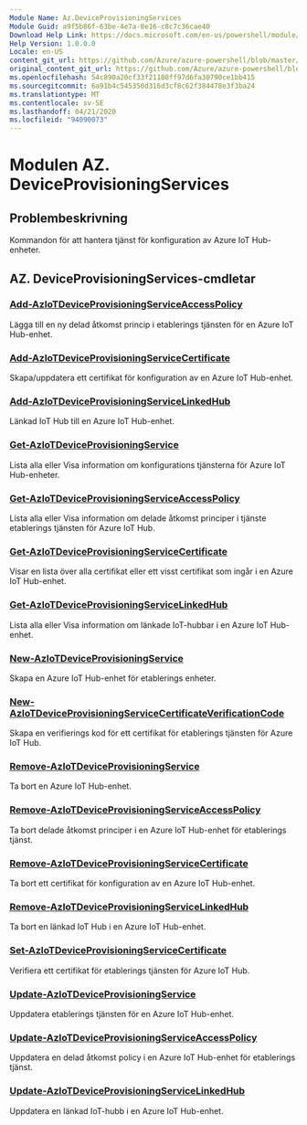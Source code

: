 ```yaml
---
Module Name: Az.DeviceProvisioningServices
Module Guid: a9f5b86f-63be-4e7a-8e16-c8c7c36cae40
Download Help Link: https://docs.microsoft.com/en-us/powershell/module/az.deviceprovisioningservices
Help Version: 1.0.0.0
Locale: en-US
content_git_url: https://github.com/Azure/azure-powershell/blob/master/src/DeviceProvisioningServices/DeviceProvisioningServices/help/Az.DeviceProvisioningServices.md
original_content_git_url: https://github.com/Azure/azure-powershell/blob/master/src/DeviceProvisioningServices/DeviceProvisioningServices/help/Az.DeviceProvisioningServices.md
ms.openlocfilehash: 54c890a20cf33f21108ff97d6fa30790ce1bb415
ms.sourcegitcommit: 6a91b4c545350d316d3cf8c62f384478e3f3ba24
ms.translationtype: MT
ms.contentlocale: sv-SE
ms.lasthandoff: 04/21/2020
ms.locfileid: "94090073"
---
```

# Modulen AZ. DeviceProvisioningServices
## Problembeskrivning
Kommandon för att hantera tjänst för konfiguration av Azure IoT Hub-enheter.

## AZ. DeviceProvisioningServices-cmdletar
### [Add-AzIoTDeviceProvisioningServiceAccessPolicy](Add-AzIoTDeviceProvisioningServiceAccessPolicy.md)
Lägga till en ny delad åtkomst princip i etablerings tjänsten för en Azure IoT Hub-enhet.

### [Add-AzIoTDeviceProvisioningServiceCertificate](Add-AzIoTDeviceProvisioningServiceCertificate.md)
Skapa/uppdatera ett certifikat för konfiguration av en Azure IoT Hub-enhet.

### [Add-AzIoTDeviceProvisioningServiceLinkedHub](Add-AzIoTDeviceProvisioningServiceLinkedHub.md)
Länkad IoT Hub till en Azure IoT Hub-enhet.

### [Get-AzIoTDeviceProvisioningService](Get-AzIoTDeviceProvisioningService.md)
Lista alla eller Visa information om konfigurations tjänsterna för Azure IoT Hub-enheter.

### [Get-AzIoTDeviceProvisioningServiceAccessPolicy](Get-AzIoTDeviceProvisioningServiceAccessPolicy.md)
Lista alla eller Visa information om delade åtkomst principer i tjänste etablerings tjänsten för Azure IoT Hub.

### [Get-AzIoTDeviceProvisioningServiceCertificate](Get-AzIoTDeviceProvisioningServiceCertificate.md)
Visar en lista över alla certifikat eller ett visst certifikat som ingår i en Azure IoT Hub-enhet.

### [Get-AzIoTDeviceProvisioningServiceLinkedHub](Get-AzIoTDeviceProvisioningServiceLinkedHub.md)
Lista alla eller Visa information om länkade IoT-hubbar i en Azure IoT Hub-enhet.

### [New-AzIoTDeviceProvisioningService](New-AzIoTDeviceProvisioningService.md)
Skapa en Azure IoT Hub-enhet för etablerings enheter.

### [New-AzIoTDeviceProvisioningServiceCertificateVerificationCode](New-AzIoTDeviceProvisioningServiceCertificateVerificationCode.md)
Skapa en verifierings kod för ett certifikat för etablerings tjänsten för Azure IoT Hub.

### [Remove-AzIoTDeviceProvisioningService](Remove-AzIoTDeviceProvisioningService.md)
Ta bort en Azure IoT Hub-enhet.

### [Remove-AzIoTDeviceProvisioningServiceAccessPolicy](Remove-AzIoTDeviceProvisioningServiceAccessPolicy.md)
Ta bort delade åtkomst principer i en Azure IoT Hub-enhet för etablerings tjänst.

### [Remove-AzIoTDeviceProvisioningServiceCertificate](Remove-AzIoTDeviceProvisioningServiceCertificate.md)
Ta bort ett certifikat för konfiguration av en Azure IoT Hub-enhet.

### [Remove-AzIoTDeviceProvisioningServiceLinkedHub](Remove-AzIoTDeviceProvisioningServiceLinkedHub.md)
Ta bort en länkad IoT Hub i en Azure IoT Hub-enhet.

### [Set-AzIoTDeviceProvisioningServiceCertificate](Set-AzIoTDeviceProvisioningServiceCertificate.md)
Verifiera ett certifikat för etablerings tjänsten för Azure IoT Hub.

### [Update-AzIoTDeviceProvisioningService](Update-AzIoTDeviceProvisioningService.md)
Uppdatera etablerings tjänsten för en Azure IoT Hub-enhet.

### [Update-AzIoTDeviceProvisioningServiceAccessPolicy](Update-AzIoTDeviceProvisioningServiceAccessPolicy.md)
Uppdatera en delad åtkomst policy i en Azure IoT Hub-enhet för etablerings tjänst.

### [Update-AzIoTDeviceProvisioningServiceLinkedHub](Update-AzIoTDeviceProvisioningServiceLinkedHub.md)
Uppdatera en länkad IoT-hubb i en Azure IoT Hub-enhet.

